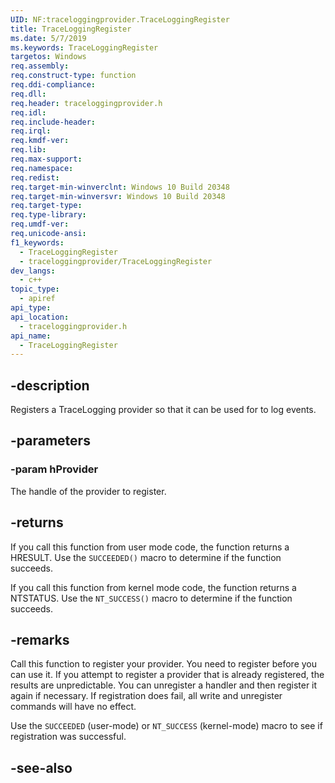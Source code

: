 ```yaml
---
UID: NF:traceloggingprovider.TraceLoggingRegister
title: TraceLoggingRegister
ms.date: 5/7/2019
ms.keywords: TraceLoggingRegister
targetos: Windows
req.assembly:
req.construct-type: function
req.ddi-compliance:
req.dll:
req.header: traceloggingprovider.h
req.idl:
req.include-header:
req.irql:
req.kmdf-ver:
req.lib:
req.max-support:
req.namespace:
req.redist:
req.target-min-winverclnt: Windows 10 Build 20348
req.target-min-winversvr: Windows 10 Build 20348
req.target-type:
req.type-library:
req.umdf-ver:
req.unicode-ansi:
f1_keywords:
  - TraceLoggingRegister
  - traceloggingprovider/TraceLoggingRegister
dev_langs:
  - c++
topic_type:
  - apiref
api_type:
api_location:
  - traceloggingprovider.h
api_name:
  - TraceLoggingRegister
---
```


## -description

Registers a TraceLogging provider so that it can be used for to log events.

## -parameters

### -param hProvider

The handle of the provider to register.

## -returns

If you call this function from user mode code, the function returns a HRESULT.
Use the `SUCCEEDED()` macro to determine if the function succeeds.

If you call this function from kernel mode code, the function returns a
NTSTATUS. Use the `NT_SUCCESS()` macro to determine if the function succeeds.

## -remarks

Call this function to register your provider. You need to register before you
can use it. If you attempt to register a provider that is already registered,
the results are unpredictable. You can unregister a handler and then register it
again if necessary. If registration does fail, all write and unregister commands
will have no effect.

Use the `SUCCEEDED` (user-mode) or `NT_SUCCESS` (kernel-mode) macro to see if
registration was successful.

## -see-also
